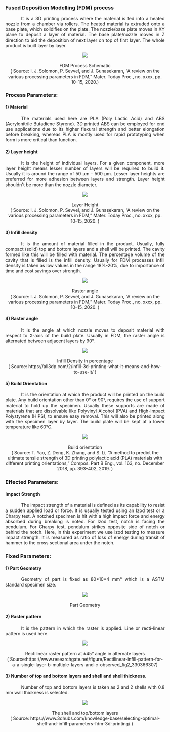 ### Fused Deposition Modelling (FDM) process<br>
<p style="text-indent:50px; text-align: justify">It is a 3D printing process where the material is fed into a heated nozzle from a chamber via rollers. The heated material is extruded onto a base plate, which solidifies on the plate. The nozzle/base plate moves in XY plane to deposit a layer of material. The base plate/nozzle moves in Z direction to aid the deposition of next layer on top of first layer. The whole product is built layer by layer.</p>
<center>
<img src="images/3dprint.PNG"></img><br><br>
FDM Process Schematic <br>
( Source: I. J. Solomon, P. Sevvel, and J. Gunasekaran, “A review on the various processing parameters in FDM,” Mater. Today Proc., no. xxxx, pp. 10–15, 2020.)
</center>

### Process Parameters:
#### 1) Material
<p style="text-indent:50px; text-align: justify">The materials used here are PLA (Poly Lactic Acid) and ABS (Acrylonitrile Butadiene Styrene). 3D printed ABS can be employed for end use applications due to its higher flexural strength and better elongation before breaking, whereas PLA is mostly used for rapid prototyping when form is more critical than function.</p>

#### 2) Layer height
<p style="text-indent:50px; text-align: justify">It is the height of individual layers. For a given component, more layer height means lesser number of layers will be required to build it. Usually it is around the range of 50 &#181m - 500 &#181m. Lesser layer heights are preferred for more adhesion between layers and strength. Layer height shouldn't be more than the nozzle diameter.</p>
<center>
<img src="images/layer height.png"></img><br><br>
Layer Height <br>
( Source: I. J. Solomon, P. Sevvel, and J. Gunasekaran, “A review on the various processing parameters in FDM,” Mater. Today Proc., no. xxxx, pp. 10–15, 2020. )
</center>

#### 3) Infill density
<p style="text-indent:50px; text-align: justify">It is the amount of material filled in the product. Usually, fully compact (solid) top and bottom layers and a shell will be printed. The cavity formed like this will be filled with material. The percentage volume of the cavity that is filled is the infill density. Usually for FDM processes infill density is taken as low values in the range 18%-20%, due to importance of time and cost savings over strength.</p>
<center>
<img src="images/rasterangle.png"></img><br><br>
Raster angle <br>
( Source: I. J. Solomon, P. Sevvel, and J. Gunasekaran, “A review on the various processing parameters in FDM,” Mater. Today Proc., no. xxxx, pp. 10–15, 2020. )
</center>

#### 4) Raster angle
<p style="text-indent:50px; text-align: justify">It is the angle at which nozzle moves to deposit material with respect to X-axis of the build plate. Usually in FDM, the raster angle is alternated between adjacent layers by 90&deg;. </p>
<center>
<img src="images/infillpercentimage.png"></img><br><br>
Infill Density in percentage <br>
( Source: https://all3dp.com/2/infill-3d-printing-what-it-means-and-how-to-use-it/ )
</center>

#### 5) Build Orientation
<p style="text-indent:50px; text-align: justify">It is the orientation at which the product will be printed on the build plate. Any build orientation other than 0° or 90°, requires the use of support material to hold up the specimen. Usually these supports are made of materials that are dissolvable like Polyvinyl Alcohol (PVA) and High-Impact Polystyrene (HIPS), to ensure easy removal. This will also be printed along with the specimen layer by layer. The build plate will be kept at a lower temperature like 60&deg;C.</p>
<center>
<img src="images/buildorientationsurface.png"></img><br><br>
Build orientation <br>
( Source: T. Yao, Z. Deng, K. Zhang, and S. Li, “A method to predict the ultimate tensile strength of 3D printing polylactic acid (PLA) materials with different printing orientations,” Compos. Part B Eng., vol. 163, no. December 2018, pp. 393–402, 2019. )
</center>

### Effected Parameters:
#### Impact Strength
<p style="text-indent:50px; text-align: justify">The impact strength of a material is defined as its capability to resist a sudden applied load or force. It is usually tested using an Izod test or a Charpy test. A notched specimen is hit with a high impact force and energy absorbed during breaking is noted. For Izod test, notch is facing the pendulum. For Charpy test, pendulum strikes opposite side of notch or behind the notch. Here, in this experiment we use izod testing to measure impact strength. It is measured as ratio of loss of energy during transit of hammer to the cross sectional area under the notch.</p>

### Fixed Parameters:
#### 1) Part Geometry
<p style="text-indent:50px; text-align: justify">Geometry of part is fixed as 80*10*4 mm³ which is a ASTM standard specimen size.</p>
<center>
<img src="images/80by10by4geometry.png"></img><br><br>
Part Geometry <br>
</center> 

#### 2) Raster pattern
<p style="text-indent:50px; text-align: justify">It is the pattern in which the raster is applied. Line or recti-linear pattern is used here.</p>
<center>
<img src="images/rectilinearinfill.jpg"></img><br><br>
Rectilinear raster pattern at ±45° angle in alternate layers <br>
( Source:https://www.researchgate.net/figure/Rectilinear-infill-pattern-for-a-a-single-layer-b-multiple-layers-and-c-observed_fig2_330366307)
</center>

#### 3) Number of top and bottom layers and shell and shell thickness.
<p style="text-indent:50px; text-align: justify">Number of top and bottom layers is taken as 2 and 2 shells with 0.8 mm wall thickness is selected.</p>
<center>
<img src="images/shelltopbottomlayer.png"></img><br><br>
The shell and top/bottom layers <br>
( Source: https://www.3dhubs.com/knowledge-base/selecting-optimal-shell-and-infill-parameters-fdm-3d-printing/ )
</center>




